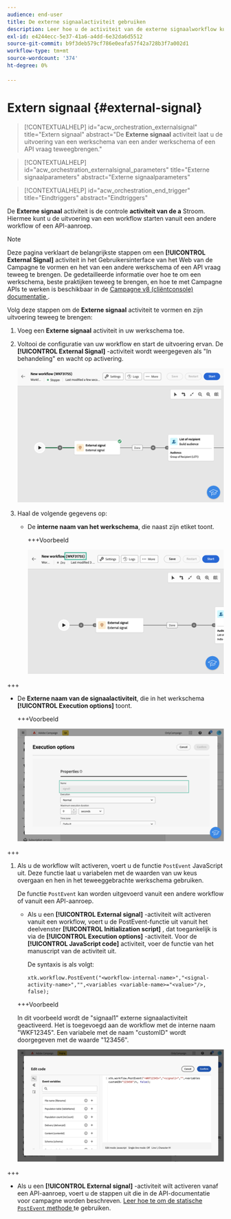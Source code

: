 ```yaml
---
audience: end-user
title: De externe signaalactiviteit gebruiken
description: Leer hoe u de activiteit van de externe signaalworkflow kunt gebruiken
exl-id: e4244ecc-5e37-41a6-a4dd-6e32da6d5512
source-git-commit: b9f3deb579cf786e0eafa57f42a728b3f7a002d1
workflow-type: tm+mt
source-wordcount: '374'
ht-degree: 0%

---
```


# Extern signaal {#external-signal}

<!--External Signal End-->

>[!CONTEXTUALHELP]
>id="acw_orchestration_externalsignal"
>title="Extern signaal"
>abstract="De **Externe signaal** activiteit laat u de uitvoering van een werkschema van een ander werkschema of een API vraag teweegbrengen."

>[!CONTEXTUALHELP]
>id="acw_orchestration_externalsignal_parameters"
>title="Externe signaalparameters"
>abstract="Externe signaalparameters"

>[!CONTEXTUALHELP]
>id="acw_orchestration_end_trigger"
>title="Eindtriggers"
>abstract="Eindtriggers"

De **Externe signaal** activiteit is de controle **activiteit van de a** Stroom. Hiermee kunt u de uitvoering van een workflow starten vanuit een andere workflow of een API-aanroep.

>[!NOTE]
>
>Deze pagina verklaart de belangrijkste stappen om een **[!UICONTROL External Signal]** activiteit in het Gebruikersinterface van het Web van de Campagne te vormen en het van een andere werkschema of een API vraag teweeg te brengen. De gedetailleerde informatie over hoe te om een werkschema, beste praktijken teweeg te brengen, en hoe te met Campagne APIs te werken is beschikbaar in de [ Campagne v8 (cliëntconsole) documentatie ](https://experienceleague.adobe.com/en/docs/campaign/automation/workflows/advanced-management/javascript-in-workflows#trigger-example).

Volg deze stappen om de **Externe signaal** activiteit te vormen en zijn uitvoering teweeg te brengen:

1. Voeg een **Externe signaal** activiteit in uw werkschema toe.

1. Voltooi de configuratie van uw workflow en start de uitvoering ervan. De **[!UICONTROL External Signal]** -activiteit wordt weergegeven als &quot;In behandeling&quot; en wacht op activering.

   ![ het schermschot toont de Externe activiteit van het Signaal in een hangende staat.](../assets/external-signal-pending.png)

1. Haal de volgende gegevens op:

   * De **interne naam van het werkschema**, die naast zijn etiket toont.

     +++Voorbeeld

     ![ het schermschot toont de interne naam van het werkschema naast zijn etiket.](../assets/external-signal-workflow-name.png)

+++

   * De **Externe naam van de signaalactiviteit**, die in het werkschema **[!UICONTROL Execution options]** toont.

     +++Voorbeeld

     ![ het schermschot toont de Externe naam van de activiteit van het Signaal in de opties van de Uitvoering.](../assets/external-signal-name.png)

+++

1. Als u de workflow wilt activeren, voert u de functie `PostEvent` JavaScript uit. Deze functie laat u variabelen met de waarden van uw keus overgaan en hen in het teweeggebrachte werkschema gebruiken.

   De functie `PostEvent` kan worden uitgevoerd vanuit een andere workflow of vanuit een API-aanroep.

   * Als u een **[!UICONTROL External signal]** -activiteit wilt activeren vanuit een workflow, voert u de PostEvent-functie uit vanuit het deelvenster **[!UICONTROL Initialization script]** , dat toegankelijk is via de **[!UICONTROL Execution options]** -activiteit. Voor de **[!UICONTROL JavaScript code]** activiteit, voer de functie van het manuscript van de activiteit uit.

     De syntaxis is als volgt:

     ```
     xtk.workflow.PostEvent("<workflow-internal-name>","<signal-activity-name>","",<variables <variable-name>="<value>"/>, false);
     ```

   +++Voorbeeld

   In dit voorbeeld wordt de &quot;signaal1&quot; externe signaalactiviteit geactiveerd. Het is toegevoegd aan de workflow met de interne naam &quot;WKF12345&quot;. Een variabele met de naam &quot;customID&quot; wordt doorgegeven met de waarde &quot;123456&quot;.

   ![ het schermafbeelding toont een voorbeeld van het teweegbrengen van de Externe activiteit van het Signaal gebruikend de functie PostEvent.](../assets/external-signal-sample.png)

+++

   * Als u een **[!UICONTROL External signal]** -activiteit wilt activeren vanaf een API-aanroep, voert u de stappen uit die in de API-documentatie voor campagne worden beschreven. [ Leer hoe te om de statische `PostEvent` methode ](https://experienceleague.adobe.com/developer/campaign-api/api/sm-workflow-PostEvent.html) te gebruiken.